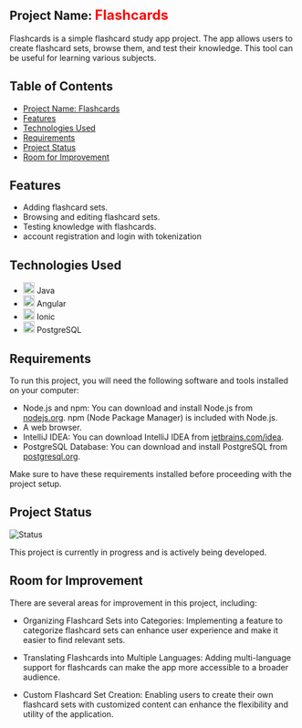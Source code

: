 ## Project Name: <font size="5" color="red">Flashcards</font>



Flashcards is a simple flashcard study app project. The app allows users to create flashcard sets, browse them, and test their knowledge. This tool can be useful for learning various subjects.


## Table of Contents

- [Project Name: Flashcards](#project-name-flashcards)
- [Features](#features)
- [Technologies Used](#technologies-used)
- [Requirements](#requirements)
- [Project Status](#project-status)
- [Room for Improvement](#room-for-improvement)

  
## Features

- Adding flashcard sets.
- Browsing and editing flashcard sets.
- Testing knowledge with flashcards.
- account registration and login with tokenization

## Technologies Used

- <img src="https://img.icons8.com/color/48/000000/java-coffee-cup-logo.png" alt="Java" width="20" height="20" /> Java
- <img src="https://img.icons8.com/color/48/000000/angularjs.png" alt="Angular" width="20" height="20" /> Angular
- <img src="https://img.icons8.com/color/48/000000/ionic.png" alt="Ionic" width="20" height="20" /> Ionic
- <img src="https://upload.wikimedia.org/wikipedia/commons/2/29/Postgresql_elephant.svg" alt="PostgreSQL" width="20" height="20" /> PostgreSQL



## Requirements

To run this project, you will need the following software and tools installed on your computer:

- Node.js and npm: You can download and install Node.js from [nodejs.org](https://nodejs.org/). npm (Node Package Manager) is included with Node.js.
- A web browser.
- IntelliJ IDEA: You can download IntelliJ IDEA from [jetbrains.com/idea](https://www.jetbrains.com/idea/).
- PostgreSQL Database: You can download and install PostgreSQL from [postgresql.org](https://www.postgresql.org/).

Make sure to have these requirements installed before proceeding with the project setup.

## Project Status

![Status](https://img.shields.io/badge/Status-In%20Progress-brightgreen)

This project is currently in progress and is actively being developed.

## Room for Improvement

There are several areas for improvement in this project, including:

- Organizing Flashcard Sets into Categories: Implementing a feature to categorize flashcard sets can enhance user experience and make it easier to find relevant sets.

- Translating Flashcards into Multiple Languages: Adding multi-language support for flashcards can make the app more accessible to a broader audience.

- Custom Flashcard Set Creation: Enabling users to create their own flashcard sets with customized content can enhance the flexibility and utility of the application.
